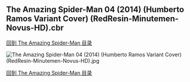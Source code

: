 ## The Amazing Spider-Man 04 (2014) (Humberto Ramos Variant Cover) (RedResin-Minutemen-Novus-HD).cbr


[回到 The Amazing Spider-Man 目录](https://github.com/alicewish/markdown/blob/master/series/Amazing-Spider-Man.md)


![The Amazing Spider-Man 04 (2014) (Humberto Ramos Variant Cover) (RedResin-Minutemen-Novus-HD).jpg](https://wx1.sinaimg.cn/large/6a9fdecaly1fr0y0t5blxj21kw2fbqv6.jpg)

[回到 The Amazing Spider-Man 目录](https://github.com/alicewish/markdown/blob/master/series/Amazing-Spider-Man.md)

